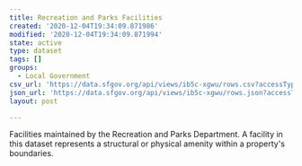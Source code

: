 ```yaml
---
title: Recreation and Parks Facilities
created: '2020-12-04T19:34:09.871986'
modified: '2020-12-04T19:34:09.871994'
state: active
type: dataset
tags: []
groups:
  - Local Government
csv_url: 'https://data.sfgov.org/api/views/ib5c-xgwu/rows.csv?accessType=DOWNLOAD'
json_url: 'https://data.sfgov.org/api/views/ib5c-xgwu/rows.json?accessType=DOWNLOAD'
layout: post

---
```

Facilities maintained by the Recreation and Parks Department. A facility in this dataset represents a structural or physical amenity within a property's boundaries.
